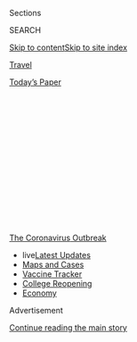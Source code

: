 <div id="app">

<div>

<div>

<div>

<div class="NYTAppHideMasthead css-1q2w90k e1suatyy0">

<div class="section css-ui9rw0 e1suatyy2">

<div class="css-eph4ug er09x8g0">

<div class="css-6n7j50">

</div>

<span class="css-1dv1kvn">Sections</span>

<div class="css-10488qs">

<span class="css-1dv1kvn">SEARCH</span>

</div>

[Skip to content](#site-content)[Skip to site
index](#site-index)

</div>

<div id="masthead-section-label" class="css-1wr3we4 eaxe0e00">

[Travel](https://www.nytimes3xbfgragh.onion/section/travel)

</div>

<div class="css-10698na e1huz5gh0">

</div>

</div>

<div id="masthead-bar-one" class="section hasLinks css-15hmgas e1csuq9d3">

<div class="css-uqyvli e1csuq9d0">

</div>

<div class="css-1uqjmks e1csuq9d1">

</div>

<div class="css-9e9ivx">

[](https://myaccount.nytimes3xbfgragh.onion/auth/login?response_type=cookie&client_id=vi)

</div>

<div class="css-1bvtpon e1csuq9d2">

[Today’s
Paper](https://www.nytimes3xbfgragh.onion/section/todayspaper)

</div>

</div>

</div>

</div>

<div data-aria-hidden="false">

<div id="site-content" data-role="main">

<div>

<div class="css-1aor85t" style="opacity:0.000000001;z-index:-1;visibility:hidden">

<div class="css-1hqnpie">

<div class="css-epjblv">

<span class="css-17xtcya">[Travel](/section/travel)</span><span class="css-x15j1o">|</span><span class="css-fwqvlz">The
Caribbean
Dilemma</span>

</div>

<div class="css-k008qs">

<div class="css-1iwv8en">

<span class="css-18z7m18"></span>

<div>

</div>

</div>

<span class="css-1n6z4y">https://nyti.ms/2EGtssO</span>

<div class="css-1705lsu">

<div class="css-4xjgmj">

<div class="css-4skfbu" data-role="toolbar" data-aria-label="Social Media Share buttons, Save button, and Comments Panel with current comment count" data-testid="share-tools">

  - 
  - 
  - 
  - 
    
    <div class="css-6n7j50">
    
    </div>

  - 
  - 

</div>

</div>

</div>

</div>

</div>

</div>

<div id="NYT_TOP_BANNER_REGION" class="css-13pd83m">

<div>

<div id="styln-prism-menu-1592847958612" class="section interactive-content interactive-size-medium css-1edisqu">

<div class="css-17ih8de interactive-body">

<div id="scroll-container" class="css-1gj85ro">

[<span class="styln-title-wrap"><span class="css-1pje3qr">The
Coronavirus</span><span class="css-1pje3qr">
Outbreak</span></span>](https://www.nytimes3xbfgragh.onion/news-event/coronavirus?action=click&pgtype=Article&state=default&region=TOP_BANNER&context=storylines_menu)

  - <span class="css-kqxiym" data-emphasize="true">live</span>[Latest
    Updates](https://www.nytimes3xbfgragh.onion/2020/08/04/world/coronavirus-cases.html?action=click&pgtype=Article&state=default&region=TOP_BANNER&context=storylines_menu)
  - [Maps and
    Cases](https://www.nytimes3xbfgragh.onion/interactive/2020/us/coronavirus-us-cases.html?action=click&pgtype=Article&state=default&region=TOP_BANNER&context=storylines_menu)
  - [Vaccine
    Tracker](https://www.nytimes3xbfgragh.onion/interactive/2020/science/coronavirus-vaccine-tracker.html?action=click&pgtype=Article&state=default&region=TOP_BANNER&context=storylines_menu)
  - [College
    Reopening](https://www.nytimes3xbfgragh.onion/2020/08/02/us/covid-college-reopening.html?action=click&pgtype=Article&state=default&region=TOP_BANNER&context=storylines_menu)
  - [Economy](https://www.nytimes3xbfgragh.onion/live/2020/08/04/business/stock-market-today-coronavirus?action=click&pgtype=Article&state=default&region=TOP_BANNER&context=storylines_menu)

</div>

</div>

</div>

</div>

</div>

<div id="top-wrapper" class="css-1sy8kpn">

<div id="top-slug" class="css-l9onyx">

Advertisement

</div>

[Continue reading the main
story](#after-top)

<div class="ad top-wrapper" style="text-align:center;height:100%;display:block;min-height:250px">

<div id="top" class="place-ad" data-position="top" data-size-key="top">

</div>

</div>

<div id="after-top">

</div>

</div>

<div>

<div id="sponsor-wrapper" class="css-1hyfx7x">

<div id="sponsor-slug" class="css-19vbshk">

Supported by

</div>

[Continue reading the main
story](#after-sponsor)

<div id="sponsor" class="ad sponsor-wrapper" style="text-align:center;height:100%;display:block">

</div>

<div id="after-sponsor">

</div>

</div>

<div class="css-186x18t">

</div>

<div class="css-1vkm6nb ehdk2mb0">

# The Caribbean Dilemma

</div>

Many islands are open to American travelers. Going could mean bringing
coronavirus to places ill prepared to deal with it. Not going could mean
deepening economic woes. How do you choose?

<div class="css-79elbk" data-testid="photoviewer-wrapper">

<div class="css-z3e15g" data-testid="photoviewer-wrapper-hidden">

</div>

<div class="css-1a48zt4 ehw59r15" data-testid="photoviewer-children">

![<span class="css-16f3y1r e13ogyst0" data-aria-hidden="true">Puerto
Rico reopened to travelers from the American mainland in July, then
pushed the date back a month over concerns about whether travelers would
follow mask
policies. </span><span class="css-cnj6d5 e1z0qqy90" itemprop="copyrightHolder"><span class="css-1ly73wi e1tej78p0">Credit...</span><span><span>Ricardo
Arduengo/Agence France-Presse — Getty
Images</span></span></span>](https://static01.graylady3jvrrxbe.onion/images/2020/08/04/travel/04caribbean-dilemma/merlin_174773829_3f39dfce-3c4f-4752-9d03-e8176083a50c-articleLarge.jpg?quality=75&auto=webp&disable=upscale)

</div>

</div>

<div class="css-18e8msd">

<div class="css-vp77d3 epjyd6m0">

<div class="css-1baulvz">

By <span class="css-1baulvz last-byline" itemprop="name">Nina
Burleigh</span>

</div>

</div>

  - 
    
    <div class="css-ld3wwf e16638kd2">
    
    Aug. 4,
    2020
    
    </div>

  - 
    
    <div class="css-4xjgmj">
    
    <div class="css-d8bdto" data-role="toolbar" data-aria-label="Social Media Share buttons, Save button, and Comments Panel with current comment count" data-testid="share-tools">
    
      - 
      - 
      - 
      - 
        
        <div class="css-6n7j50">
        
        </div>
    
      - 
      - 
    
    </div>
    
    </div>

</div>

</div>

<div class="section meteredContent css-1r7ky0e" name="articleBody" itemprop="articleBody">

<div>

</div>

<div class="css-1fanzo5 StoryBodyCompanionColumn">

<div class="css-53u6y8">

Last year, more than 31 million people visited the Caribbean, more than
half of them from the United States. I was one of them. Together, we
contributed $59 billion to the region’s 2019 gross domestic product —
accounting for a whopping 50 to 90 percent of the G.D.P. for most of the
countries, according to the International Monetary Fund.

I admit that in moments of pandemic weariness I have been one of those
people eyeing cheap tickets to the Caribbean, wondering when I might
feel ready to jump on a flight.

Now, though, our business comes with a mortal threat — that for the sake
of a vacation we will bring the coronavirus to islands that are ill
prepared to handle a major outbreak. But staying home could be equally
ruinous. The Covid-19 lockdown — and the severity of the epidemic in the
United States — has been a disaster beyond any hurricane for the
Caribbean economy. The pandemic has closed airports and cruise ship
docks, shut down restaurants and dive shops and deprived the Caribbean
of tens of billions of dollars.

“To not have visitors arriving for any period of time, but particularly
for an extended period of time, has brought immense hardship to a number
of people throughout the Caribbean,” said Hugh Riley, the former head of
the Caribbean Tourism Office, and a partner with Portfolio Marketing
Group, which represents some islands. “Caribbean countries face an
important dilemma: Try to hermetically seal their borders from visitors
until there’s an effective vaccine, or tackle the risks of restarting
tourism now. It is the classic risk/reward decision,” he said.

</div>

</div>

<div class="css-1fanzo5 StoryBodyCompanionColumn">

<div class="css-53u6y8">

As of August 3, 22 islands in the region have [reopened to
tourism,](https://docs.google.com/document/d/1ytW37gjS3WeVhN-k4ZK-N5fwgrksljMIEsd6ToGSOB8/edit)
with 14 allowing visitors from the United States — with negative
Covid-19 tests and, usually, periods of quarantine. It has not always
gone smoothly: The Bahamas allowed Americans to visit beginning in July,
slammed the door shut as coronavirus cases surged in that
nation,<span class="css-8l6xbc evw5hdy0"> </span>reopened and then shut
down again, indicative of the efforts to manage a moving crisis. Puerto
Rico opened to Americans from the mainland on July 15, but pushed that
date back to August 15 after a weekend of viral videos showing incoming
visitors ignoring mask and social distancing rules. On the other end of
the spectrum, Barbados is offering a 12-month visa to any American
interested in moving a work-from-home office to the island.

Tourists looking to escape to a coronavirus-free tropical island have a
responsibility to weigh the risks and take precautions.

So does the airline industry, says Allen Chastanet, the prime minister
of St. Lucia and a former airline executive nominated by CARICOM, the
20-nation Caribbean consortium, and the Organization of Eastern
Caribbean States to develop recommendations for reopening the region.
Mr. Chastanet has been urging the airlines to push for the development
and implementation of rapid preboarding airport testing for all
passengers.

“You have to have testing sites, the way you have a Dunkin’ Donuts kiosk
in every airport,” he said. “The airlines in many ways acted like they
had ostrich syndrome, and said it is somebody else’s problem, but
ultimately it is their problem. They have to use their advocacy strength
to make it happen.”

</div>

</div>

<div class="css-1fanzo5 StoryBodyCompanionColumn">

<div class="css-53u6y8">

Tourism has always been a two-edged sword for the region. It brought
money for some, but also brought corruption, environmental degradation
and unchecked development. No tourist who steps outside an “inclusive”
resort can fail to notice the incredible disparity of wealth on the
islands: palatial walled estates are often a stone’s throw from cement
block shacks. Crime is such a problem on some Caribbean islands that
[websites](https://www.tripsavvy.com/safest-and-most-dangerous-caribbean-islands-4157732)
are devoted to statistics to help worried travelers shop for the safest
destinations. (I can attest to this problem, having been burglarized in
Tobago and Vieques.) The BBC once
[called](http://www.bbc.co.uk/caribbean/news/story/2006/01/060103_murderlist.shtml)
Jamaica “the murder capital of the world,” to howls of outrage from the
Jamaicans.

</div>

</div>

<div>

</div>

<div class="css-1fanzo5 StoryBodyCompanionColumn">

<div class="css-53u6y8">

As Caribbean tourism exploded and got cheaper, local tour operators
raked in money, but faced unexpected problems. Tropical infrastructure,
local police and medical systems were overwhelmed on some islands even
before the virus. One island friend, a divemaster at a major site, who
asked that his name not be used for fear of losing his job, told me he
has seen increasingly obese, relatively unhealthy American tourists who
feel entitled to be squished into neoprene suits and taken to the depths
as cruise lines and cheap tours market scuba diving — once reserved for
scientists, Navy SEALs and the ultrawealthy and sporty — to
all.

<div id="NYT_MAIN_CONTENT_1_REGION" class="css-9tf9ac">

<div>

<div id="styln-covid-updates-world" class="section interactive-content interactive-size-medium css-1ftcdic">

<div class="css-17ih8de interactive-body">

<div id="styln-briefing-block" data-asset-id="QXJ0aWNsZTpueXQ6Ly9hcnRpY2xlLzNhNGMwYWI5LWIwY2QtNWQwOS1hZTgwLTdjMGU3ZTA1OWQ2OA==">

<div class="briefing-block-header-section">

# [Latest Updates: Global Coronavirus Outbreak](https://www.nytimes3xbfgragh.onion/2020/08/04/world/coronavirus-cases.html?action=click&pgtype=Article&state=default&region=MAIN_CONTENT_1&context=storylines_live_updates)

<div class="briefing-block-ts">

Updated 2020-08-05T07:58:24.076Z

</div>

</div>

  - [As talks drag on, McConnell signals openness to jobless aid
    extension, and negotiators agree on a
    deadline.](https://www.nytimes3xbfgragh.onion/2020/08/04/world/coronavirus-cases.html?action=click&pgtype=Article&state=default&region=MAIN_CONTENT_1&context=storylines_live_updates#link-762df92)
  - [Novavax sees encouraging results from two studies of its
    experimental
    vaccine.](https://www.nytimes3xbfgragh.onion/2020/08/04/world/coronavirus-cases.html?action=click&pgtype=Article&state=default&region=MAIN_CONTENT_1&context=storylines_live_updates#link-1228a480)
  - [Mississippians must now wear masks in public, governor
    says.](https://www.nytimes3xbfgragh.onion/2020/08/04/world/coronavirus-cases.html?action=click&pgtype=Article&state=default&region=MAIN_CONTENT_1&context=storylines_live_updates#link-794484ed)

<div class="briefing-block-footer">

<div class="briefing-block-footer-meta">

[See more
updates](https://www.nytimes3xbfgragh.onion/2020/08/04/world/coronavirus-cases.html?action=click&pgtype=Article&state=default&region=MAIN_CONTENT_1&context=storylines_live_updates)

</div>

<div class="briefing-block-briefinglinks">

<span>More live coverage:</span>
[Markets](https://www.nytimes3xbfgragh.onion/live/2020/08/04/business/stock-market-today-coronavirus?action=click&pgtype=Article&state=default&region=MAIN_CONTENT_1&context=storylines_live_updates)

</div>

</div>

</div>

</div>

</div>

</div>

</div>

The Caribbean is the biggest source of business for the global cruise
industry, which is notoriously callous about the environment. Cruise
lines were the [first global
heralds](https://www.nytimes3xbfgragh.onion/2020/03/19/travel/coronavirus-cruise-costa-luminosa.html)
of the coronavirus disaster and will likely be [the last travel
industry](https://www.nytimes3xbfgragh.onion/2020/06/26/travel/coronavirus-cruises-reopening.html)
to come back once the virus is under control.

The cruise industry always had the upper hand on the islands. When a
cruise ship docks and thousands of people are disgorged, the impression
of prosperity is illusory. Most of the islands pay a per head fee to the
cruise lines for each passenger who disembarks, the cruise ships are
notoriously bad for reefs, and they have a stranglehold on the
discretionary dollars their passengers are spending.

“Everything that can be sold on board is already sold, and anyplace on
the island that could benefit has already made arrangements with the
cruise company,” said Noel Mignott, a former deputy director of tourism
for Jamaica and a founding partner of Portfolio Marketing Group. “If one
good thing could come of Covid, I would be encouraged to see governments
take this opportunity to renegotiate the relationship with the cruise
lines. And if I was a cruise line, I would wave that green flag and try
to be as good as I can to the environment — if only to say we are not
dumping our garbage in the ocean two miles off Ocho Rios.”

The Dutch island of Bonaire is one of the ports of call for behemoth and
often super-discounted cruise ships plying the Caribbean. In the last
few years, two building-size ships have daily disgorged up to 4,000
passengers at a time during the cruising season. The ships have
sometimes sparked food shortages by taking up dock space needed for
cargo.

Now, in the pandemic lull, tour providers, officials and some citizens
have been quietly discussing what to do about the ships when they
return. Facebook groups like [Bonaire Future Forum: Opportunity From
Crisis](https://www.facebookcorewwwi.onion/groups/BonaireFutureForum/)
are debating whether the island should limit access to specific ships
that cost more and are therefore more selective in their choice of
passenger.

</div>

</div>

<div class="css-1fanzo5 StoryBodyCompanionColumn">

<div class="css-53u6y8">

The island has one of the most pristine reefs in the Caribbean, and
animal behavior has changed since the number of daily human divers
dropped from thousands to the single digits. Local divers are noticing
animals come closer, and the elusive seahorse has been a common sight
these last months.

The pandemic has already changed life by necessity. The Caribbean has a
“ridiculously high” food import bill because of an assumption that
tourists don’t want to eat local food, Mr. Riley said. The pandemic may
change that. “We have been laboring under the misconception that
tourists want something other than what we have. We think people want
hamburgers and hot dogs. Now that we are consuming what we have, I think
this will lead to an increased variety in what we produce locally,” he
said.

Sven Olof Lindblad, the chief executive of Lindblad Expeditions, which
offers high-end, small-ship, environmentally conscious cruises around
the world, sees the pandemic as a moment in which destinations can seize
control of the downside of overtourism and demand changes. “This clearly
is a time to rethink — but it won’t be led by businesses who are, by and
large, too fat and happy with the way it is. Create working groups to
totally rethink the relationship of tourism focused on value — and not
just financial value.”

## Selling “sun, sand and sea”

Stepping out of an aluminum tube in the dead of winter and into a
blanket of tropical humidity is, in my view, one of life’s singular
pleasures. And I’ve endured many a discount middle seat to get some
“last-minute” sun and sand in the Caribbean.

But these jaunts have sometimes come with a measure of self-loathing.
Quaffing wintertime margaritas poolside at an inclusive Jamaican resort
next to my fellow pasty North Americans while our sunburned kids went
sugar-mad refilling plastic cups at a Willy Wonka-style eternal soda
fountain is not a look I’m proud of.

More, I can never fully repress the awareness that these trips are not
ecologically friendly. Even before flight-shaming, the rampant
construction of resorts, the ribbons of new roads and the abomination of
air conditioning all struck me as a blight on the natural beauty of the
islands.

<div id="NYT_MAIN_CONTENT_3_REGION" class="css-9tf9ac">

<div>

<div id="styln-prism-freeform-1594220623585" class="section interactive-content interactive-size-medium css-1ftcdic">

<div class="css-17ih8de interactive-body">

<div id="prism-freeform-block-85410" class="css-19mumt8" data-role="complementary" data-storyline="The Coronavirus Outbreak" data-truncated="true" tabindex="0">

<div class="css-a8d9oz">

<div class="css-eb027h">

[](https://www.nytimes3xbfgragh.onion/news-event/coronavirus?action=click&pgtype=Article&state=default&region=MAIN_CONTENT_3&context=storylines_faq)

### The Coronavirus Outbreak ›

#### Frequently Asked Questions

Updated August 4, 2020

  - #### I have antibodies. Am I now immune?
    
      - As of right now,[that seems likely, for at least several
        months.](https://www.nytimes3xbfgragh.onion/2020/07/22/health/covid-antibodies-herd-immunity.html?action=click&pgtype=Article&state=default&region=MAIN_CONTENT_3&context=storylines_faq)
        There have been frightening accounts of people suffering what
        seems to be a second bout of Covid-19. But experts say these
        patients may have a drawn-out course of infection, with the
        virus taking a slow toll weeks to months after initial exposure.
        People infected with the coronavirus typically
        [produce](https://www.nature.com/articles/s41586-020-2456-9)
        immune molecules called antibodies, which are [protective
        proteins made in response to an
        infection](https://www.nytimes3xbfgragh.onion/2020/05/07/health/coronavirus-antibody-prevalence.html?action=click&pgtype=Article&state=default&region=MAIN_CONTENT_3&context=storylines_faq)[.
        These antibodies
        may](https://www.nytimes3xbfgragh.onion/2020/05/07/health/coronavirus-antibody-prevalence.html?action=click&pgtype=Article&state=default&region=MAIN_CONTENT_3&context=storylines_faq)
        last in the body [only two to three
        months](https://www.nature.com/articles/s41591-020-0965-6),
        which may seem worrisome, but that’s perfectly normal after an
        acute infection subsides, said Dr. Michael Mina, an immunologist
        at Harvard University. It may be possible to get the coronavirus
        again, but it’s highly unlikely that it would be possible in a
        short window of time from initial infection or make people
        sicker the second time.

  - #### I’m a small-business owner. Can I get relief?
    
      - The [stimulus bills enacted in
        March](https://www.nytimes3xbfgragh.onion/article/small-business-loans-stimulus-grants-freelancers-coronavirus.html?action=click&pgtype=Article&state=default&region=MAIN_CONTENT_3&context=storylines_faq)
        offer help for the millions of American small businesses. Those
        eligible for aid are businesses and nonprofit organizations with
        fewer than 500 workers, including sole proprietorships,
        independent contractors and freelancers. Some larger companies
        in some industries are also eligible. The help being offered,
        which is being managed by the Small Business Administration,
        includes the Paycheck Protection Program and the Economic Injury
        Disaster Loan program. But lots of folks have [not yet seen
        payouts.](https://www.nytimes3xbfgragh.onion/interactive/2020/05/07/business/small-business-loans-coronavirus.html?action=click&pgtype=Article&state=default&region=MAIN_CONTENT_3&context=storylines_faq)
        Even those who have received help are confused: The rules are
        draconian, and some are stuck sitting on [money they don’t know
        how to
        use.](https://www.nytimes3xbfgragh.onion/2020/05/02/business/economy/loans-coronavirus-small-business.html?action=click&pgtype=Article&state=default&region=MAIN_CONTENT_3&context=storylines_faq)
        Many small-business owners are getting less than they expected
        or [not hearing anything at
        all.](https://www.nytimes3xbfgragh.onion/2020/06/10/business/Small-business-loans-ppp.html?action=click&pgtype=Article&state=default&region=MAIN_CONTENT_3&context=storylines_faq)

  - #### What are my rights if I am worried about going back to work?
    
      - Employers have to provide [a safe
        workplace](https://www.osha.gov/SLTC/covid-19/standards.html)
        with policies that protect everyone equally. [And if one of your
        co-workers tests positive for the coronavirus, the
        C.D.C.](https://www.nytimes3xbfgragh.onion/article/coronavirus-money-unemployment.html?action=click&pgtype=Article&state=default&region=MAIN_CONTENT_3&context=storylines_faq)
        has said that [employers should tell their
        employees](https://www.cdc.gov/coronavirus/2019-ncov/community/guidance-business-response.html)
        -- without giving you the sick employee’s name -- that they may
        have been exposed to the virus.

  - #### Should I refinance my mortgage?
    
      - [It could be a good
        idea,](https://www.nytimes3xbfgragh.onion/article/coronavirus-money-unemployment.html?action=click&pgtype=Article&state=default&region=MAIN_CONTENT_3&context=storylines_faq)
        because mortgage rates have [never been
        lower.](https://www.nytimes3xbfgragh.onion/2020/07/16/business/mortgage-rates-below-3-percent.html?action=click&pgtype=Article&state=default&region=MAIN_CONTENT_3&context=storylines_faq)
        Refinancing requests have pushed mortgage applications to some
        of the highest levels since 2008, so be prepared to get in line.
        But defaults are also up, so if you’re thinking about buying a
        home, be aware that some lenders have tightened their standards.

  - #### What is school going to look like in September?
    
      - It is unlikely that many schools will return to a normal
        schedule this fall, requiring the grind of [online
        learning](https://www.nytimes3xbfgragh.onion/2020/06/05/us/coronavirus-education-lost-learning.html?action=click&pgtype=Article&state=default&region=MAIN_CONTENT_3&context=storylines_faq),
        [makeshift child
        care](https://www.nytimes3xbfgragh.onion/2020/05/29/us/coronavirus-child-care-centers.html?action=click&pgtype=Article&state=default&region=MAIN_CONTENT_3&context=storylines_faq)
        and [stunted
        workdays](https://www.nytimes3xbfgragh.onion/2020/06/03/business/economy/coronavirus-working-women.html?action=click&pgtype=Article&state=default&region=MAIN_CONTENT_3&context=storylines_faq)
        to continue. California’s two largest public school districts —
        Los Angeles and San Diego — said on July 13, that [instruction
        will be remote-only in the
        fall](https://www.nytimes3xbfgragh.onion/2020/07/13/us/lausd-san-diego-school-reopening.html?action=click&pgtype=Article&state=default&region=MAIN_CONTENT_3&context=storylines_faq),
        citing concerns that surging coronavirus infections in their
        areas pose too dire a risk for students and teachers. Together,
        the two districts enroll some 825,000 students. They are the
        largest in the country so far to abandon plans for even a
        partial physical return to classrooms when they reopen in
        August. For other districts, the solution won’t be an
        all-or-nothing approach. [Many
        systems](https://bioethics.jhu.edu/research-and-outreach/projects/eschool-initiative/school-policy-tracker/),
        including the nation’s largest, New York City, are devising
        [hybrid
        plans](https://www.nytimes3xbfgragh.onion/2020/06/26/us/coronavirus-schools-reopen-fall.html?action=click&pgtype=Article&state=default&region=MAIN_CONTENT_3&context=storylines_faq)
        that involve spending some days in classrooms and other days
        online. There’s no national policy on this yet, so check with
        your municipal school system regularly to see what is happening
        in your
community.

<div id="styln-survey-component-85410" class="styln-survey-component" data-surveyname="faq" data-surveystoryline="coronavirus">

</div>

</div>

<div class="css-6mllg9">

</div>

<div class="css-pmm6ed">

<span class="css-5gimkt"></span>

</div>

</div>

</div>

</div>

</div>

</div>

</div>

Everyone I talked to about a post-Covid Caribbean mentioned one thing: a
hope that the pandemic might result in a different kind of tourist: a
*traveler,* not necessarily richer in money, but more conscious, more of
an explorer and less of a sybarite. [It is a hope
shared](https://www.nytimes3xbfgragh.onion/2020/07/02/travel/venice-coronavirus-tourism.html)
by many overtouristed spots around the globe, from Venice to the beaches
of southern Thailand. For the Caribbean, a long history of being seen as
a playground for visitors from the mainland United States might make
things harder.

</div>

</div>

<div class="css-1fanzo5 StoryBodyCompanionColumn">

<div class="css-53u6y8">

The tourist industry itself trained Americans to think of the Caribbean
as “sun, sand and sea,” and to think of the diverse islands as
interchangeable, Mr. Mignott said. Other than the sea they share, the
islands are different, each with a unique geological and human history.
The older islands to the west, including Cuba, are formed of limestone
and billions of shells and skeletons of ancient marine life, while the
black cliffs and crags of the younger islands along the eastern edge —
where the Caribbean and the Atlantic tectonic plates grind against each
other — are relics of violent prehistoric volcanic events.

In my years exploring the Caribbean, I’ve visited Guadeloupe, Bonaire,
St. John, Vieques, Jamaica and Tobago, and met people who have in common
that they were born with the sound of the sea in their ears, but
otherwise possess unique traditions, history, language and culture, that
reward visitors with a little curiosity.

The Caribbean tourism industry could take this opportunity to
differentiate the islands, and maybe even put responsibility on
travelers to go beyond the resort walls or cruise ship all-inclusives
and explore local food and culture.

Can it happen? As airlines and cruise ships reduce capacity, and the
tourist industry consolidates, the islands need to act deliberately,
said Mr. Riley. “Are we going to leave it to happenstance or are we
going to plan for more socially responsible tourism and put policies in
place that redress and undo damage to the environment?” he asked.

The premier of the island of Nevis, Mark Brantley, said the pandemic has
taught the Caribbean that overreliance on tourism is not the best model
and that Covid-19 could mark the end of the era of cheap tourism and
mega cruises. “Jurisdictions are going to pivot to more tourism pitched
at the luxury market, with smaller numbers of people and arguably a
better yield,” he said. Additionally, he predicted that local
industries, especially agriculture and agri-processing, will become more
important sectors of the Caribbean economies. “Countries will be trying
to diversify, where tourism continues to be important, but not the only
game in town anymore.”

Mr. Chastanet said that when the pandemic struck, St. Lucia was already
midway into a national program to promote what he called “village
tourism,” sprucing up hamlets with new infrastructure and training and
providing seed money for resort workers and hotel chefs to open up their
own small-scale, boutique operations. “The things we were doing just got
reinforced by Covid,” he said.

“We really hope if one good thing happens from the pandemic, it will be
that travel is more thoughtful, and travelers are more conscious about
the environment,” said Mr. Mignott, the former deputy tourism director
for Jamaica. “We don’t think people are just going to go back like Covid
never happened. We really think it will be different.”

</div>

</div>

<div class="css-1fanzo5 StoryBodyCompanionColumn">

<div class="css-53u6y8">

## A different kind of tourism

I will regret the end of cheap, mass Caribbean tourism, if it comes, but
I understood its downside long before the coronavirus. I have also been
another kind of island traveler — a temporary resident. I spent most of
my seventh month of one pregnancy floating like a turtle in the sea
outside an old-time resort called Arnos Vale in Tobago, traditionally
known as a destination for birders. We couldn’t afford to lodge there,
but we swam on the beach and spent time under the slow flapping porch
fan where a talking parrot held court.

A year later, we moved our family into a Tobago rental for six weeks. We
lived simply on peanut butter sandwiches, the daily fish catch and Betty
Crocker box cakes. Every day I rode my bike past a ruined pink
plantation and through a hilltop hamlet impossibly named “Whim.”

In Whim, Tobagoans lived in simple wood shacks perched on cliffs
overlooking crashing surf, poor in money, but the owners of stupendous,
million-dollar views.

When we returned to the island a few years later we found newly paved
roads, traffic jams, and a new mood — the hum and honk of progress
drowning out the hummingbirds and the cackle of the national bird, the
cocrico, at dawn. I know Whim is still on the map, but I wonder who owns
those little shacks.

-----

***Follow New York Times Travel***
*on*[*Instagram*](https://www.instagram.com/nytimestravel/)*,*[*Twitter*](https://twitter.com/nytimestravel)
*and*[*Facebook*](https://www.facebookcorewwwi.onion/nytimestravel/)*.
And*[*sign up for our weekly Travel Dispatch
newsletter*](https://www.nytimes3xbfgragh.onion/newsletters/traveldispatch)
*to receive expert tips on traveling smarter and inspiration for your
next vacation.*

</div>

</div>

</div>

<div>

</div>

<div>

</div>

<div>

</div>

<div>

<div id="bottom-wrapper" class="css-1ede5it">

<div id="bottom-slug" class="css-l9onyx">

Advertisement

</div>

[Continue reading the main
story](#after-bottom)

<div id="bottom" class="ad bottom-wrapper" style="text-align:center;height:100%;display:block;min-height:90px">

</div>

<div id="after-bottom">

</div>

</div>

</div>

</div>

</div>

## Site Index

<div>

</div>

## Site Information Navigation

  - [© <span>2020</span> <span>The New York Times
    Company</span>](https://help.nytimes3xbfgragh.onion/hc/en-us/articles/115014792127-Copyright-notice)

<!-- end list -->

  - [NYTCo](https://www.nytco.com/)
  - [Contact
    Us](https://help.nytimes3xbfgragh.onion/hc/en-us/articles/115015385887-Contact-Us)
  - [Work with us](https://www.nytco.com/careers/)
  - [Advertise](https://nytmediakit.com/)
  - [T Brand Studio](http://www.tbrandstudio.com/)
  - [Your Ad
    Choices](https://www.nytimes3xbfgragh.onion/privacy/cookie-policy#how-do-i-manage-trackers)
  - [Privacy](https://www.nytimes3xbfgragh.onion/privacy)
  - [Terms of
    Service](https://help.nytimes3xbfgragh.onion/hc/en-us/articles/115014893428-Terms-of-service)
  - [Terms of
    Sale](https://help.nytimes3xbfgragh.onion/hc/en-us/articles/115014893968-Terms-of-sale)
  - [Site
    Map](https://spiderbites.nytimes3xbfgragh.onion)
  - [Help](https://help.nytimes3xbfgragh.onion/hc/en-us)
  - [Subscriptions](https://www.nytimes3xbfgragh.onion/subscription?campaignId=37WXW)

</div>

</div>

</div>

</div>
